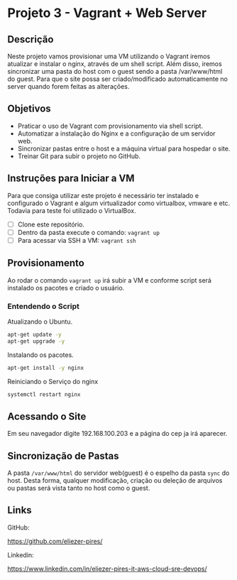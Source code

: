 # Projeto 3 - Vagrant + Web Server

## Descrição
Neste projeto vamos provisionar uma VM utilizando o Vagrant iremos atualizar e instalar o nginx, através de um shell script. Além disso, iremos sincronizar uma pasta do host com o guest sendo a pasta /var/www/html do guest. Para que o site possa ser criado/modificado automaticamente no server quando forem feitas as alterações.

## Objetivos
- Praticar o uso de Vagrant com provisionamento via shell script.
- Automatizar a instalação do Nginx e a configuração de um servidor web.
- Sincronizar pastas entre o host e a máquina virtual para hospedar o site.
- Treinar Git para subir o projeto no GitHub.

## Instruções para Iniciar a VM
Para que consiga utilizar este projeto é necessário ter instalado e configurado o Vagrant e algum virtualizador como virtualbox, vmware e etc. Todavia para teste foi utilizado o VirtualBox.

- [ ] Clone este repositório.
- [ ] Dentro da pasta execute o comando: `vagrant up`
- [ ] Para acessar via SSH a VM: `vagrant ssh`

## Provisionamento
Ao rodar o comando `vagrant up` irá subir a VM e conforme script será instalado os pacotes e criado o usuário.

### Entendendo o Script

Atualizando o Ubuntu.
```bash
apt-get update -y
apt-get upgrade -y
```
Instalando os pacotes.
```bash
apt-get install -y nginx
```
Reiniciando o Serviço do nginx
```bash
systemctl restart nginx
```

## Acessando o Site

Em seu navegador digite 192.168.100.203 e a página do cep ja irá aparecer.

## Sincronização de Pastas

A pasta `/var/www/html` do servidor web(guest) é o espelho da pasta `sync` do host. Desta forma, qualquer modificação, criação ou deleção de arquivos ou pastas será vista tanto no host como o guest.

## Links

GitHub:

https://github.com/eliezer-pires/

Linkedin:

https://www.linkedin.com/in/eliezer-pires-it-aws-cloud-sre-devops/